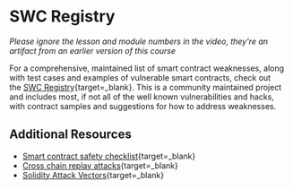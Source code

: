 # SWC Registry

_Please ignore the lesson and module numbers in the video, they're an artifact from an earlier version of this course_

For a comprehensive, maintained list of smart contract weaknesses, along with test cases and examples of vulnerable smart contracts, check out the [SWC Registry](https://swcregistry.io/){target=\_blank}. This is a community maintained project and includes most, if not all of the well known vulnerabilities and hacks, with contract samples and suggestions for how to address weaknesses.

## Additional Resources

- [Smart contract safety checklist](https://www.kingoftheether.com/contract-safety-checklist.html){target=\_blank}
- [Cross chain replay attacks](http://hackingdistributed.com/2016/07/17/cross-chain-replay/){target=\_blank}
- [Solidity Attack Vectors](https://blog.sigmaprime.io/solidity-security.html){target=\_blank}
